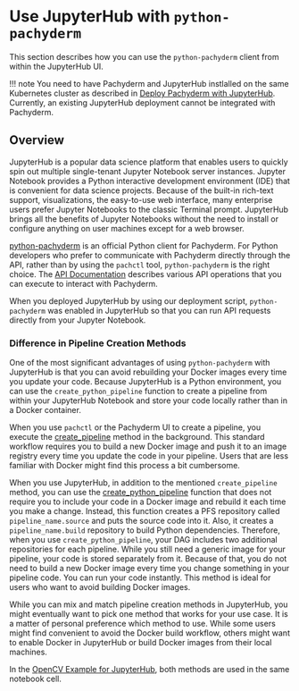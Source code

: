 # Use JupyterHub with `python-pachyderm`

This section describes how you can use the `python-pachyderm`
client from within the JupyterHub UI.

!!! note
    You need to have Pachyderm and JupyterHub instlalled on the
    same Kubernetes cluster as described in
    [Deploy Pachyderm with JupyterHub](../../deploy-manage/deploy/deploy-pachyderm-jupyterhub.md).
    Currently, an existing JupyterHub deployment cannot be
    integrated with Pachyderm.

## Overview

JupyterHub is a popular data science platform that enables users
to quickly spin out multiple single-tenant Jupyter Notebook server instances.
Jupyter Notebook provides a Python interactive development environment (IDE)
that is convenient for data science projects. Because of the built-in
rich-text support, visualizations, the easy-to-use web interface, many
enterprise users prefer Jupyter Notebooks to the classic Terminal prompt.
JupyterHub brings all the benefits of Jupyter Notebooks without the need
to install or configure anything on user machines except for a web browser.

[python-pachyderm](https://github.com/pachyderm/python-pachyderm) is an
official Python client for Pachyderm. For Python developers who prefer to
communicate with Pachyderm directly through the API, rather than by using
the `pachctl` tool, `python-pachyderm` is the right choice.
The [API Documentation](https://pachyderm.github.io/python-pachyderm/python_pachyderm.m.html)
describes various API operations that you can execute to interact with
Pachyderm.

When you deployed JupyterHub by using our deployment script, `python-pachyderm`
was enabled in JupyterHub so that you can run API requests directly from
your Jupyter Notebook.

### Difference in Pipeline Creation Methods

One of the most significant advantages of using `python-pachyderm`
with JupyterHub is that you can avoid rebuilding your Docker images
every time you update your code. Because JupyterHub is a Python environment,
you can use the `create_python_pipeline` function to create a pipeline from
within your JupyterHub Notebook and store your code locally rather than
in a Docker container.

When you use `pachctl` or the Pachyderm UI to create a pipeline, you execute
the
[create_pipeline](https://pachyderm.github.io/python-pachyderm/python_pachyderm.m.html#python_pachyderm.Client.create_pipeline)
method in the background. This standard workflow requires you to build a new
Docker image and push it to an image registry every time you update the
code in your pipeline. Users that are less familiar with Docker might find this
process a bit cumbersome.

When you use JupyterHub, in addition to the mentioned `create_pipeline` method,
you can use the [create_python_pipeline](https://pachyderm.github.io/python-pachyderm/python_pachyderm.m.html#python_pachyderm.create_python_pipeline) function that does not require
you to include your code in a Docker image and rebuild it each time you make
a change. Instead, this function creates a PFS repository
called `pipeline_name.source` and puts the source code into it. Also, it
creates a `pipeline_name.build` repository to build Python dependencies.
Therefore, when you use `create_python_pipeline`, your DAG includes two
additional repositories for each pipeline. While you still need a generic
image for your pipeline, your code is stored separately from it.
Because of that, you do not need
to build a new Docker image every time you change something in your
pipeline code. You can run your code instantly. This method is ideal for
users who want to avoid building Docker images.

While you can mix and match pipeline creation methods in JupyterHub, you might
eventually want to pick one method that works for your use case. It is a
matter of personal preference which method to use. While some users might find
convenient to avoid the Docker build workflow, others might want to enable
Docker in JupyterHub or build Docker images from their local machines.

In the [OpenCV Example for JupyterHub](https://github.com/pachyderm/jupyterhub-pachyderm),
both methods are used in the same notebook cell.
